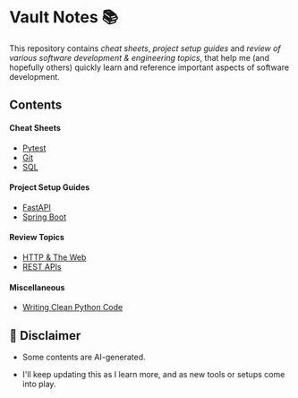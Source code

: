 # Vault Notes 📚

This repository contains _cheat sheets_, _project setup guides_ and _review of various software development & engineering topics_, that help me (and hopefully others) quickly learn and reference important aspects of software development.

## Contents

#### Cheat Sheets

- [Pytest](cheatsheets/Pytest.md)
- [Git](cheatsheets/Git.md)
- [SQL](cheatsheets/SQL.md)

#### Project Setup Guides

- [FastAPI](setup-guide/FastAPI.md)
- [Spring Boot](setup-guide/Spring_Boot.md)

#### Review Topics

- [HTTP & The Web](review/HTTP_And_The_Web.md)
- [REST APIs](review/About_REST_APIs.md)

#### Miscellaneous

- [Writing Clean Python Code](misc/Python_Clean_Code_Principles.md)

## 🚧 Disclaimer

- Some contents are AI-generated.

- I'll keep updating this as I learn more, and as new tools or setups come into play.
